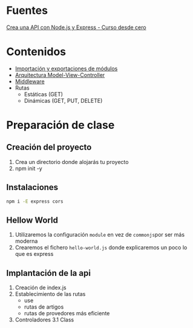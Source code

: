 # Fuentes

[Crea una API con Node.js y Express - Curso desde cero](https://www.freecodecamp.org/espanol/news/aprende-a-crear-apis-desde-cero-con-node-js-y-express-curso-desde-cero/)

# Contenidos

- [Importación y exportaciones de módulos](./import-export.md)
- [Arquitectura Model-View-Controller](./mvc.md)
- [Middleware](./middleware.md)
- Rutas
    - Estáticas (GET)
    - Dinámicas (GET, PUT, DELETE)

# Preparación de clase

## Creación del proyecto

1. Crea un directorio donde alojarás tu proyecto
2. npm init -y

## Instalaciones

```bash
npm i -E express cors

```

## Hellow World

1. Utilizaremos la configuración `module` en vez de `commonjs`por ser más moderna
2. Crearemos el fichero `hello-world.js` donde explicaremos un poco lo que es express

## Implantación de la api

1. Creación de index.js
2. Establecimiento de las rutas
    - use
    - rutas de artigos
    - rutas de provedores más eficiente
3. Controladores
    3.1 Class